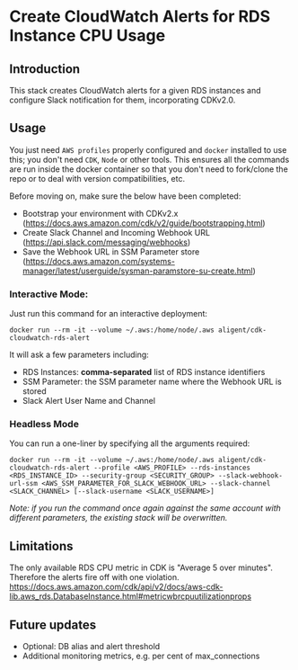 # Create CloudWatch Alerts for RDS Instance CPU Usage

## Introduction
This stack creates CloudWatch alerts for a given RDS instances and configure Slack notification for them, incorporating CDKv2.0.

## Usage
You just need `AWS profiles` properly configured and `docker` installed to use this; you don't need `CDK`, `Node` or other tools. 
This ensures all the commands are run inside the docker container so that you don't need to fork/clone the repo or to deal with version compatibilities, etc.

Before moving on, make sure the below have been completed:

- Bootstrap your environment with CDKv2.x (https://docs.aws.amazon.com/cdk/v2/guide/bootstrapping.html)
- Create Slack Channel and Incoming Webhook URL (https://api.slack.com/messaging/webhooks)
- Save the Webhook URL in SSM Parameter store (https://docs.aws.amazon.com/systems-manager/latest/userguide/sysman-paramstore-su-create.html)
 
### Interactive Mode:
Just run this command for an interactive deployment:

`docker run --rm -it --volume ~/.aws:/home/node/.aws aligent/cdk-cloudwatch-rds-alert`

It will ask a few parameters including:

- RDS Instances: **comma-separated** list of RDS instance identifiers
- SSM Parameter: the SSM parameter name where the Webhook URL is stored
- Slack Alert User Name and Channel

### Headless Mode
You can run a one-liner by specifying all the arguments required:

`docker run --rm -it --volume ~/.aws:/home/node/.aws aligent/cdk-cloudwatch-rds-alert --profile <AWS_PROFILE> --rds-instances <RDS_INSTANCE_ID> --security-group <SECURITY_GROUP> --slack-webhook-url-ssm <AWS_SSM_PARAMETER_FOR_SLACK_WEBHOOK_URL> --slack-channel <SLACK_CHANNEL> [--slack-username <SLACK_USERNAME>]`

*Note: if you run the command once again against the same account with different parameters, the existing stack will be overwritten.*

## Limitations
The only available RDS CPU metric in CDK is "Average 5 over minutes". Therefore the alerts fire off with one violation.
https://docs.aws.amazon.com/cdk/api/v2/docs/aws-cdk-lib.aws_rds.DatabaseInstance.html#metricwbrcpuutilizationprops

## Future updates
- Optional: DB alias and alert threshold
- Additional monitoring metrics, e.g. per cent of max_connections